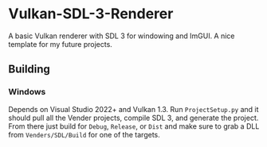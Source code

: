 # Vulkan-SDL-3-Renderer
A basic Vulkan renderer with SDL 3 for windowing and ImGUI. A nice template for my future projects.

## Building

### Windows

Depends on Visual Studio 2022+ and Vulkan 1.3. Run `ProjectSetup.py` and it should pull all the Vender projects, compile SDL 3, and generate the project. From there just build for `Debug`, `Release`, or `Dist` and make sure to grab a DLL from `Venders/SDL/Build` for one of the targets.